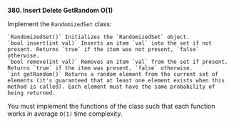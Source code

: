 **380. Insert Delete GetRandom O(1)**

Implement the `RandomizedSet` class:

    `RandomizedSet()` Initializes the `RandomizedSet` object.
    `bool insert(int val)` Inserts an item `val` into the set if not present. Returns `true` if the item was not present, `false` otherwise.
    `bool remove(int val)` Removes an item `val` from the set if present. Returns `true` if the item was present, `false` otherwise.
    `int getRandom()` Returns a random element from the current set of elements (it's guaranteed that at least one element exists when this method is called). Each element must have the same probability of being returned.

You must implement the functions of the class such that each function works in average `O(1)` time complexity.